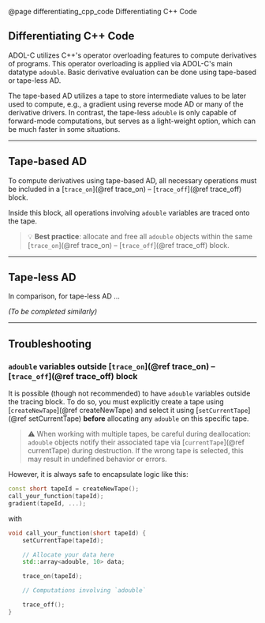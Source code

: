 @page differentiating_cpp_code Differentiating C++ Code

## Differentiating C++ Code

ADOL-C utilizes C++'s operator overloading features to compute derivatives of programs. This operator overloading is applied via ADOL-C's main datatype `adouble`. Basic derivative evaluation can be done using tape-based or tape-less AD.

The tape-based AD utilizes a tape to store intermediate values to be later used to compute, e.g., a gradient using reverse mode AD or many of the derivative drivers. In contrast, the tape-less `adouble` is only capable of forward-mode computations, but serves as a light-weight option, which can be much faster in some situations.

---

## Tape-based AD

To compute derivatives using tape-based AD, all necessary operations must be included in a [`trace_on`](@ref trace_on) – [`trace_off`](@ref trace_off) block.

Inside this block, all operations involving `adouble` variables are traced onto the tape.

> 💡 **Best practice**: allocate and free all `adouble` objects within the same [`trace_on`](@ref trace_on) – [`trace_off`](@ref trace_off) block.

---

## Tape-less AD

In comparison, for tape-less AD ...

*(To be completed similarly)*

---

## Troubleshooting

### `adouble` variables outside [`trace_on`](@ref trace_on) – [`trace_off`](@ref trace_off) block

It is possible (though not recommended) to have `adouble` variables outside the tracing block. To do so, you must explicitly create a tape using [`createNewTape`](@ref createNewTape) and select it using [`setCurrentTape`](@ref setCurrentTape) **before** allocating any `adouble` on this specific tape.

> ⚠️ When working with multiple tapes, be careful during deallocation:
> `adouble` objects notify their associated tape via [`currentTape`](@ref currentTape) during destruction. If the wrong tape is selected, this may result in undefined behavior or errors.

However, it is always safe to encapsulate logic like this:

```cpp
const short tapeId = createNewTape();
call_your_function(tapeId);
gradient(tapeId, ...);
```

with

```cpp
void call_your_function(short tapeId) {
    setCurrentTape(tapeId);

    // Allocate your data here
    std::array<adouble, 10> data;

    trace_on(tapeId);

    // Computations involving `adouble`

    trace_off();
}
```
